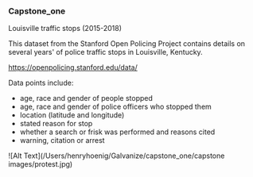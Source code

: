 ### Capstone_one

Louisville traffic stops (2015-2018)

This dataset from the Stanford Open Policing Project contains details on several years' of police traffic stops in Louisville, Kentucky. 

https://openpolicing.stanford.edu/data/

Data points include: 

* age, race and gender of people stopped 
* age, race and gender of police officers who stopped them
* location (latitude and longitude)
* stated reason for stop 
* whether a search or frisk was performed and reasons cited
* warning, citation or arrest 


![Alt Text](/Users/henryhoenig/Galvanize/capstone_one/capstone images/protest.jpg)




